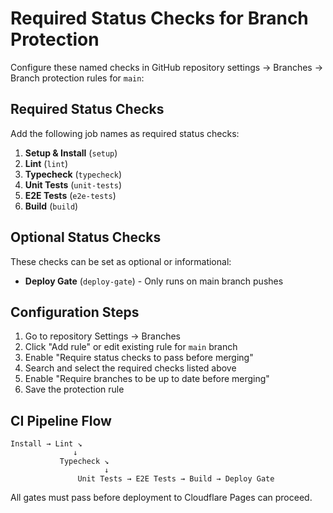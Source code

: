 # Required Status Checks for Branch Protection

Configure these named checks in GitHub repository settings → Branches → Branch protection rules for `main`:

## Required Status Checks

Add the following job names as required status checks:

1. **Setup & Install** (`setup`)
2. **Lint** (`lint`) 
3. **Typecheck** (`typecheck`)
4. **Unit Tests** (`unit-tests`)
5. **E2E Tests** (`e2e-tests`)
6. **Build** (`build`)

## Optional Status Checks

These checks can be set as optional or informational:

- **Deploy Gate** (`deploy-gate`) - Only runs on main branch pushes

## Configuration Steps

1. Go to repository Settings → Branches
2. Click "Add rule" or edit existing rule for `main` branch
3. Enable "Require status checks to pass before merging"
4. Search and select the required checks listed above
5. Enable "Require branches to be up to date before merging"
6. Save the protection rule

## CI Pipeline Flow

```
Install → Lint ↘
              ↓
           Typecheck ↘
                     ↓
               Unit Tests → E2E Tests → Build → Deploy Gate
```

All gates must pass before deployment to Cloudflare Pages can proceed.